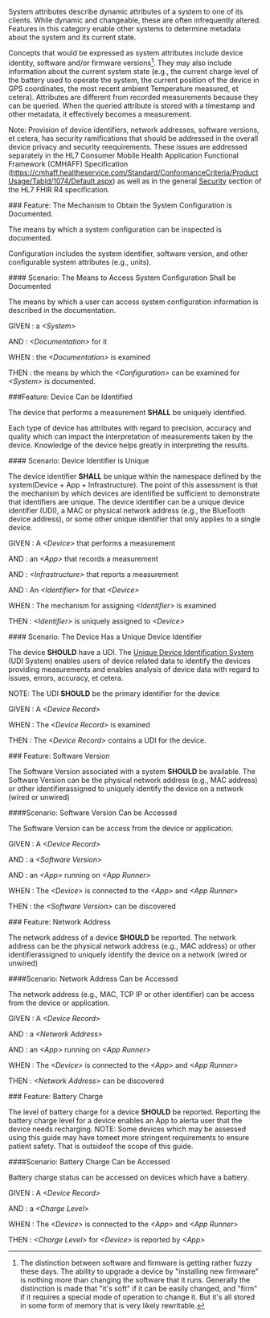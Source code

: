 System attributes describe dynamic attributes of a system to one of its clients. While
dynamic and changeable, these are often infrequently altered.  Features in this category
enable other systems to determine metadata about the system and its current state.

Concepts that would be expressed as system attributes include device identity, software
and/or firmware versions[^1].  They may also include information about the current system
state (e.g., the current charge level of the battery used to operate the system, the
current position of the device in GPS coordinates, the most recent ambient Temperature
measured, et cetera).  Attributes are different from recorded measurements because they
can be queried.  When the queried attribute is stored with a timestamp and other metadata,
it effectively becomes a measurement.

Note: Provision of device identifiers, network addresses, software versions, et cetera,
has security ramifications that should be addressed in the overall device privacy and
security reequirements. These issues are addressed separately in the HL7 Consumer Mobile
Health Application Functional Framework (CMHAFF) Specification
(https://cmhaff.healtheservice.com/Standard/ConformanceCriteria/ProductUsage/TabId/1074/Default.aspx) as
well as in the general [Security](http://hl7.org/fhir/security.html) section of the HL7 FHIR
R4 specification.


[^1]: The distinction between software and firmware is getting rather fuzzy these days.
The ability to upgrade a device by "installing new firmware" is nothing more than changing
the software that it runs.  Generally the distinction is made that "it's soft" if it
can be easily changed, and "firm" if it requires a special mode of operation to change
it.  But it's all stored in some form of memory that is very likely rewritable.


###<span class='glyphicon text-success glyphicon-phone'/> <span class='glyphicon text-success glyphicon-dashboard'/> <span class='glyphicon text-success glyphicon-cloud'/> <a name='current_configuration'>Feature: The Mechanism to Obtain the System Configuration is Documented.</a>

The means by which a system configuration can be inspected is documented.

Configuration includes the system identifier, software version, and other
configurable system attributes (e.g., units).


####<span class='glyphicon text-success glyphicon-phone'/> <span class='glyphicon text-success glyphicon-dashboard'/> <a name='the-means-to-access-system-configuration-shall-be-documented'>Scenario: The Means to Access System Configuration Shall be Documented</a>

The means by which a user can access system configuration information is described in the documentation.

GIVEN
: a <i>&lt;System&gt;</i>

   AND
   : <i>&lt;Documentation&gt;</i> for it

WHEN
: the <i>&lt;Documentation&gt;</i> is examined

THEN
: the means by which the <i>&lt;Configuration&gt;</i> can be examined for <i>&lt;System&gt;</i> is documented.


###<a name='device_identifier'>Feature: Device Can be Identified</a>

The device that performs a measurement **SHALL** be uniquely identified.

Each type of device has attributes with regard to precision, accuracy and quality which
can impact the interpretation of measurements taken by the device.  Knowledge of the
device helps greatly in interpreting the results.


####<span class='glyphicon text-success glyphicon-phone'/> <span class='glyphicon text-success glyphicon-dashboard'/> <span class='glyphicon text-success glyphicon-cloud'/> <a name='device-identifier-is-unique'>Scenario: Device Identifier is Unique</a>

The device identifier **SHALL** be unique within the namespace defined by the system(Device + App + Infrastructure).
The point of this assessment is that the mechanism by which devices are identified
be sufficient to demonstrate that identifiers are unique.  The device identifier can be
a unique device identifier (UDI), a MAC or physical network address (e.g., the BlueTooth device
address), or some other unique identifier that only applies to a single device.

GIVEN
: A <i>&lt;Device&gt;</i> that performs a measurement

   AND
   : an <i>&lt;App&gt;</i> that records a measurement

   AND
   : <i>&lt;Infrastructure&gt;</i> that reports a measurement

   AND
   : An <i>&lt;Identifier&gt;</i> for that <i>&lt;Device&gt;</i>

WHEN
: The mechanism for assigning <i>&lt;Identifier&gt;</i> is examined

THEN
: <i>&lt;Identifier&gt;</i> is uniquely assigned to <i>&lt;Device&gt;</i> 


####<span class='glyphicon text-info glyphicon-phone'/> <span class='glyphicon text-info glyphicon-dashboard'/> <span class='glyphicon text-info glyphicon-cloud'/> <a name='the-device-has-a-unique-device-identifier'>Scenario: The Device Has a Unique Device Identifier</a>

The device **SHOULD** have a UDI.
The [Unique Device Identification System](https://www.fda.gov/medical-devices/unique-device-identification-system-udi-system/udi-basics)
(UDI System) enables users of device related data to identify the devices providing measurements
and enables analysis of device data with regard to issues, errors, accuracy, et cetera.

NOTE: The UDI **SHOULD** be the primary identifier for the device

GIVEN
: A <i>&lt;Device Record&gt;</i>

WHEN
: The <i>&lt;Device Record&gt;</i> is examined

THEN
: The <i>&lt;Device Record&gt;</i> contains a UDI for the device. 


###<span class='glyphicon text-info glyphicon-phone'/> <span class='glyphicon text-info glyphicon-dashboard'/> <span class='glyphicon text-info glyphicon-cloud'/> <a name='software_version'>Feature: Software Version</a>

The Software Version associated with a system **SHOULD** be available.
The Software Version can be the physical network address (e.g., MAC address) or other identifierassigned to uniquely identify the device on a network (wired or unwired)


####<a name='software-version-can-be-accessed'>Scenario: Software Version Can be Accessed</a>

The Software Version can be access from the device or application.

GIVEN
: A <i>&lt;Device Record&gt;</i>

   AND
   : a <i>&lt;Software Version&gt;</i>

   AND
   : an <i>&lt;App&gt;</i> running on <i>&lt;App Runner&gt;</i>

WHEN
: The <i>&lt;Device&gt;</i> is connected to the <i>&lt;App&gt;</i> and <i>&lt;App Runner&gt;</i>

THEN
: the <i>&lt;Software Version&gt;</i> can be discovered 


###<span class='glyphicon text-info glyphicon-phone'/> <span class='glyphicon text-info glyphicon-dashboard'/> <a name='network_address'>Feature: Network Address</a>

The network address of a device **SHOULD** be reported.
The network address can be the physical network address (e.g., MAC address) or other identifierassigned to uniquely identify the device on a network (wired or unwired)


####<a name='network-address-can-be-accessed'>Scenario: Network Address Can be Accessed</a>

The network address (e.g., MAC, TCP IP or other identifier) can be access from the device or application.

GIVEN
: A <i>&lt;Device Record&gt;</i>

   AND
   : a <i>&lt;Network Address&gt;</i>

   AND
   : an <i>&lt;App&gt;</i> running on <i>&lt;App Runner&gt;</i>

WHEN
: The <i>&lt;Device&gt;</i> is connected to the <i>&lt;App&gt;</i> and <i>&lt;App Runner&gt;</i>

THEN
: <i>&lt;Network Address&gt;</i> can be discovered 


###<span class='glyphicon text-info glyphicon-dashboard'/> <a name='battery_charge'>Feature: Battery Charge</a>

The level of battery charge for a device **SHOULD** be reported.
Reporting the battery charge level for a device enables an App to alerta user that the device needs recharging.
NOTE: Some devices which may be assessed using this guide may have tomeet more stringent requirements to ensure patient safety. That is outsideof the scope of this guide.


####<a name='battery-charge-can-be-accessed'>Scenario: Battery Charge Can be Accessed</a>

Battery charge status can be accessed on devices which have a battery.

GIVEN
: A <i>&lt;Device Record&gt;</i>

   AND
   : a <i>&lt;Charge Level&gt;</i>

WHEN
: The <i>&lt;Device&gt;</i> is connected to the <i>&lt;App&gt;</i> and <i>&lt;App Runner&gt;</i>

THEN
: <i>&lt;Charge Level&gt;</i> for <i>&lt;Device&gt;</i> is reported by <i>&lt;App&gt;</i> 

